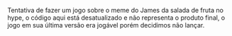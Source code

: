 Tentativa de fazer um jogo sobre o meme do James da salada de fruta no hype, o código aqui está desatualizado e não representa o produto final, o jogo em sua última versão era jogável porém decidimos não lançar.
